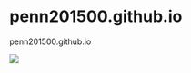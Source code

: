 # penn201500.github.io
penn201500.github.io 

![](http://o7ubfyghw.bkt.clouddn.com/hexo_readme.jpg)
